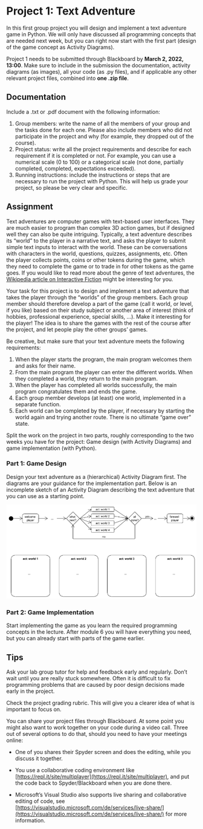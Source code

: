# Project 1: Text Adventure

In this first group project you will design and implement a text adventure game in Python. We will only have discussed all programming concepts that are needed next week, but you can right now start with the first part (design of the game concept as Activity Diagrams). 

Project 1 needs to be submitted through Blackboard by **March 2, 2022, 13:00**. Make sure to include in the submission the documentation, activity diagrams (as images), all your code (as .py files), and if applicable any other relevant project files, combined into **one .zip file**.

## Documentation
Include a .txt or .pdf document with the following information:

1. Group members: write the name of all the members of your group and the tasks done for each one. Please also include members who did not participate in the project and why (for example, they dropped out of the course).
2. Project status: write all the project requirements and describe for each requirement if it is completed or not. For example, you can use a numerical scale (0 to 100) or a categorical scale (not done, partially completed, completed, expectations exceeded).
3. Running instructions: include the instructions or steps that are necessary to run the project with Python. This will help us grade your project, so please be very clear and specific.

## Assignment
Text adventures are computer games with text-based user interfaces. They are much easier to program than complex 3D action games, but if designed well they can also be quite intriguing. Typically, a text adventure describes its “world” to the player in a narrative text, and asks the player to submit simple text inputs to interact with the world. These can be conversations with characters in the world, questions, quizzes, assignments, etc. Often the player collects points, coins or other tokens during the game, which they need to complete the game or to trade in for other tokens as the game goes. If you would like to read more about the genre of text adventures, the [Wikipedia article on Interactive Fiction](https://en.wikipedia.org/wiki/Interactive_fiction) might be interesting for you.

Your task for this project is to design and implement a text adventure that takes the player through the
“worlds” of the group members. Each group member should therefore develop a part of the game (call
it world, or level, if you like) based on their study subject or another area of interest (think of hobbies,
professional experience, special skills, …). Make it interesting for the player! The idea is to share the
games with the rest of the course after the project, and let people play the other groups’ games. 

Be creative, but make sure that your text adventure meets the following requirements:

1. When the player starts the program, the main program welcomes them and asks for their name. <br>
2. From the main program the player can enter the different worlds. When they completed a world, they return to the main program. <br>
3. When the player has completed all worlds successfully, the main program congratulates them and ends the game. <br>
4. Each group member develops (at least) one world, implemented in a separate function. <br>
5. Each world can be completed by the player, if necessary by starting the world again and trying another route. There is no ultimate “game over” state.

Split the work on the project in two parts, roughly corresponding to the two weeks you have for the
project: Game design (with Activity Diagrams) and game implementation (with Python). 

### Part 1: Game Design
Design your text adventure as a (hierarchical) Activity Diagram first. The diagrams are your guidance for the implementation part. Below is an incomplete sketch of an Activity Diagram describing the text adventure that you can use as a starting point. 

![project1](img/project1.png)

### Part 2: Game Implementation
Start implementing the game as you learn the required programming concepts in the lecture. After
module 6 you will have everything you need, but you can already start with parts of the game earlier. 

## Tips
Ask your lab group tutor for help and feedback early and regularly. Don’t wait until you are really stuck
somewhere. Often it is difficult to fix programming problems that are caused by poor design decisions
made early in the project.

Check the project grading rubric. This will give you a clearer idea of what is important to focus on.

You can share your project files through Blackboard. At some point you might also want to work
together on your code during a video call. Three out of several options to do that, should you need to have your meetings online:

* One of you shares their Spyder screen and does the editing, while you discuss it together.

* You use a collaborative coding environment like [https://repl.it/site/multiplayer](https://repl.it/site/multiplayer), and put the code back to Spyder/Blackboard when you are done there.

* Microsoft’s Visual Studio also supports live sharing and collaborative editing of code, see [https://visualstudio.microsoft.com/de/services/live-share/](https://visualstudio.microsoft.com/de/services/live-share/) for more information.